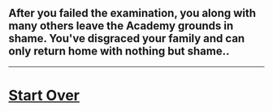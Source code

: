 ## After you failed the examination, you along with many others leave the Academy grounds in shame. You've disgraced your family and can only return home with nothing but shame..
---
# [Start Over](intro.md)